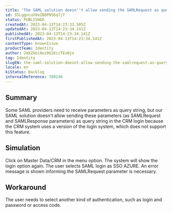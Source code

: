 ```yaml
---
title: 'The SAML solution doesn''t allow sending the SAMLRequest as query string in the CRM login'
id: 55LggncuX9oIB0PNS6q7jY
status: PUBLISHED
createdAt: 2023-04-13T14:23:33.505Z
updatedAt: 2023-04-13T14:23:34.141Z
publishedAt: 2023-04-13T14:23:34.141Z
firstPublishedAt: 2023-04-13T14:23:34.141Z
contentType: knownIssue
productTeam: Identity
author: 2mXZkbi0oi061KicTExNjo
tag: Identity
slugEN: the-saml-solution-doesnt-allow-sending-the-samlrequest-as-query-string-in-the-crm-login
locale: en
kiStatus: Backlog
internalReference: 789146
---
```


## Summary


Some SAML providers need to receive parameters as query string, but our SAML solution doesn't allow sending these parameters (as SAMLRequest and SAMLResponse parameters) as query string in the CRM login because the CRM system uses a version of the login system, which does not support this feature.


##

## Simulation


Click on Master Data/CRM in the menu option.
The system will show the login option again.
The user selects SAML login as SSO AZURE.
An error message is shown informing the SAMLRequest parameter is necessary.


##

## Workaround


The user needs to select another kind of authentication, such as login and password or access code.





